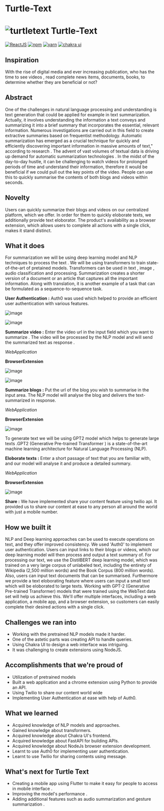 # Turtle-Text
# ![turtletext](https://firebasestorage.googleapis.com/v0/b/react-firechat-ae4bf.appspot.com/o/icons8-turtle-48.png?alt=media&token=3ad49069-a9ad-436c-aecc-920fe816909d) Turtle-Text

[![ReactJS](https://img.shields.io/static/v1?label=builtwith&message=ReactJS&color=purple)]()
[![npm](https://img.shields.io/static/v1?label=npm&message=8.11.0&color=red)]()
[![yarn](https://img.shields.io/static/v1?label=yarn&message=1.22.19&color=blue)]() 
[![chakra ui](https://img.shields.io/static/v1?label=chakraui&message=2.2.3&color=orange)]()

## Inspiration
With the rise of digital media and ever increasing publication, who has the time to see videos , read complete news items, documents, books, to determine whether they are beneficial or not?

## Abstract

One of the challenges in natural language processing and understanding is text generation that could be applied for example in text summarization. Actually, it involves understanding the information a text conveys and summarizing it into a brief summary that incorporates the essential, relevant information. Numerous investigations are carried out in this field to create extractive summaries based on frequentist methodology. Automatic summarization has emerged as a crucial technique for quickly and efficiently discovering important information in massive amounts of text," according to research . The advent of vast volumes of textual data is driving up demand for automatic summarization technologies . In the midst of the day-to-day hustle, it can be challenging to watch videos for prolonged periods of time and understand their information, therefore it would be beneficial if we could pull out the key points of the video. People can use this to quickly summarise the contents of both blogs and videos within seconds.

## Novelty

Users can quickly summarize their blogs and videos on our centralized platform, which we offer. In order for them to quickly eloborate texts, we additionally provide text eloborator. The product's availability as a browser extension, which allows users to complete all actions with a single click, makes it stand distinct.

## What it does

For summarization we will be using deep learning model and NLP techniques to process the text . We will be using transformers to train state-of-the-art of pretained models. Transformers can be used in text , image , audio classification and processing. Summarization creates a shorter version of a document or an article that captures all the important information. Along with translation, it is another example of a task that can be formulated as a sequence-to-sequence task.

**User Authentication :** Auth0 was used which helped to provide an efficient user authentication with various features.

![image](https://user-images.githubusercontent.com/72067722/222942690-45fb221e-3603-4f7c-b9c1-bea57502ec1a.png)

![image](https://user-images.githubusercontent.com/72067722/222942702-138030f6-3a14-408e-9e68-32d1eb6cbc18.png)

**Summarize video :** Enter the video url in the input field which you want to summarize . The video will be processed by the NLP model and will send the summarized text as response .

*WebApplication*

**BrowserExtension**

![image](https://user-images.githubusercontent.com/72067722/222942729-31a02394-6459-4cd6-bc96-b0335d6dd73c.png)

![image](https://user-images.githubusercontent.com/72067722/222942746-3c139f9c-4ae1-4706-b0b2-29475905721c.png)

**Summarize blogs :** Put the url of the blog you wish to summarise in the input area. The NLP model will analyse the blog and delivers the text-summarized in response.

*WebApplication*

**BrowserExtension**

![image](https://user-images.githubusercontent.com/72067722/222942762-6c520687-0cde-4d36-849a-aa0af94e9da2.png)

To generate text we will be using GPT2 model which helps to generate large texts .GPT2 (Generative Pre-trained Transformer ) is a state-of-the-art machine learning architecture for Natural Language Processing (NLP).

**Eloborate texts :** Enter a short passage of text that you are familiar with, and our model will analyse it and produce a detailed summary.

*WebApplication*

**BrowserExtension**

![image](https://user-images.githubusercontent.com/72067722/222942796-795b9829-8787-4863-ad3d-0d9639998aa2.png)

**Share :** We have implemented share your content feature using twilio api. It provided us to share our content at ease to any person all around the world with just a mobile number.

## How we built it

NLP and Deep learning approaches can be used to execute operations on text, and they offer improved consistency. We used 'Auth0' to implement user authentication. Users can input links to their blogs or videos, which our deep learning model will then process and output a text summary of. For processing our text, we use the DistilBERT deep learning model, which was trained on a very large corpus of unlabeled text, including the entirety of Wikipedia (2,500 million words) and the Book Corpus (800 million words). Also, users can input text documents that can be summarised. Furthermore we provide a text eloborating feature where users can input a small text which will be eloborated to large texts. Working with GPT-2 (Generative Pre-trained Transformer) models that were trained using the WebText data set will help us achieve this. We'll offer multiple interfaces, including a web application, a mobile app, and a browser extension, so customers can easily complete their desired actions with a single click.

## Challenges we ran into

- Working with the pretrained NLP models made it harder. 
- One of the astetic parts was creating API to handle queries.
- Using Chakra UI to design a web interface was intriguing.
- It was challenging to create extensions using NodeJS.

## Accomplishments that we're proud of

- Utilization of pretrained models
- Built a web application and a chrome extension using Python to provide an API.
- Using Twilio to share our content world wide
- Implementing User Authentication at ease with help of Auth0.

## What we learned

- Acquired knowledge of NLP models and approaches.
- Gained knowledge about transformers.
- Acquired knowledge about Chakra UI's frontend.
- Acquired knowledge about FastAPI for building APIs.
- Acquired knowledge about NodeJs browser extension development.
- Learnt to use Auth0 for implementing user authentication.
- Learnt to use Twilio for sharing contents using message.

## What's next for Turtle Text

- Creating a mobile app using Flutter to make it easy for people to access in mobile interface .
- Improving the model's performance . 
- Adding additional features such as audio summarization and gesture summarization .
